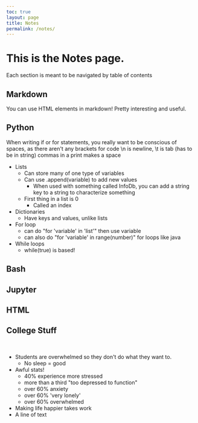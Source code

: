```yaml
---
toc: true
layout: page
title: Notes
permalink: /notes/
---
```


# This is the Notes page.

Each section is meant to be navigated by table of contents


## Markdown
You can use HTML elements in markdown! Pretty interesting and useful.

## Python
When writing if or for statements, you really want to be conscious of spaces, as there aren't any brackets for code
\n is newline, \t is tab (has to be in string)
commas in a print makes a space

* Lists
    * Can store many of one type of variables
    * Can use .append(variable) to add new values
        * When used with something called InfoDb, you can add a string key to a string to characterize something
    * First thing in a list is 0
        * Called an index
* Dictionaries
    * Have keys and values, unlike lists
* For loop
    * can do "for 'variable' in 'list'" then use variable
    * can also do "for 'variable' in range(number)" for loops like java
* While loops
    * while(true) is based!
## Bash

## Jupyter

## HTML

## College Stuff
<br>

* Students are overwhelmed so they don't do what they want to.
    * No sleep = good
* Awful stats!
    * 40% experience more stressed
    * more than a third "too depressed to function"
    * over 60% anxiety
    * over 60% 'very lonely'
    * over 60% overwhelmed
* Making life happier takes work
* A line of text